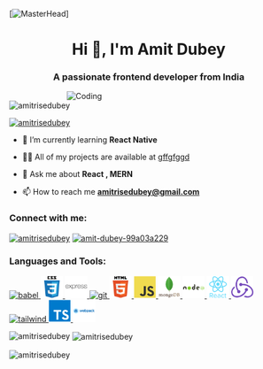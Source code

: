 [![MasterHead](https://1.bp.blogspot.com/-7A4WynwLsM...)]
<h1 align="center">Hi 👋, I'm Amit Dubey</h1>
<h3 align="center">A passionate frontend developer from India</h3>
 <img align="right" width="400"  src="https://i.pinimg.com/originals/81/17/8b/81178b47a8598f0c81c4799f2cdd4057.gif" alt="Coding" />
<p align="left"> <img src="https://komarev.com/ghpvc/?username=amitrisedubey&label=Profile%20views&color=0e75b6&style=flat" alt="amitrisedubey" /> </p>

<p align="left"> <a href="https://twitter.com/amitrisedubey" target="blank"><img src="https://img.shields.io/twitter/follow/amitrisedubey?logo=twitter&style=for-the-badge" alt="amitrisedubey" /></a> </p>

- 🌱 I’m currently learning **React Native**

- 👨‍💻 All of my projects are available at [gffgfggd](gffgfggd)

- 💬 Ask me about **React , MERN**

- 📫 How to reach me **amitrisedubey@gmail.com**

<h3 align="left">Connect with me:</h3>
<p align="left">
<a href="https://twitter.com/amitrisedubey" target="blank"><img align="center" src="https://raw.githubusercontent.com/rahuldkjain/github-profile-readme-generator/master/src/images/icons/Social/twitter.svg" alt="amitrisedubey" height="30" width="40" /></a>
<a href="https://linkedin.com/in/amit-dubey-99a03a229" target="blank"><img align="center" src="https://raw.githubusercontent.com/rahuldkjain/github-profile-readme-generator/master/src/images/icons/Social/linked-in-alt.svg" alt="amit-dubey-99a03a229" height="30" width="40" /></a>
</p>

<h3 align="left">Languages and Tools:</h3>
<p align="left"> <a href="https://babeljs.io/" target="_blank" rel="noreferrer"> <img src="https://www.vectorlogo.zone/logos/babeljs/babeljs-icon.svg" alt="babel" width="40" height="40"/> </a> <a href="https://www.w3schools.com/css/" target="_blank" rel="noreferrer"> <img src="https://raw.githubusercontent.com/devicons/devicon/master/icons/css3/css3-original-wordmark.svg" alt="css3" width="40" height="40"/> </a> <a href="https://expressjs.com" target="_blank" rel="noreferrer"> <img src="https://raw.githubusercontent.com/devicons/devicon/master/icons/express/express-original-wordmark.svg" alt="express" width="40" height="40"/> </a> <a href="https://git-scm.com/" target="_blank" rel="noreferrer"> <img src="https://www.vectorlogo.zone/logos/git-scm/git-scm-icon.svg" alt="git" width="40" height="40"/> </a> <a href="https://www.w3.org/html/" target="_blank" rel="noreferrer"> <img src="https://raw.githubusercontent.com/devicons/devicon/master/icons/html5/html5-original-wordmark.svg" alt="html5" width="40" height="40"/> </a> <a href="https://developer.mozilla.org/en-US/docs/Web/JavaScript" target="_blank" rel="noreferrer"> <img src="https://raw.githubusercontent.com/devicons/devicon/master/icons/javascript/javascript-original.svg" alt="javascript" width="40" height="40"/> </a> <a href="https://www.mongodb.com/" target="_blank" rel="noreferrer"> <img src="https://raw.githubusercontent.com/devicons/devicon/master/icons/mongodb/mongodb-original-wordmark.svg" alt="mongodb" width="40" height="40"/> </a> <a href="https://nodejs.org" target="_blank" rel="noreferrer"> <img src="https://raw.githubusercontent.com/devicons/devicon/master/icons/nodejs/nodejs-original-wordmark.svg" alt="nodejs" width="40" height="40"/> </a> <a href="https://reactjs.org/" target="_blank" rel="noreferrer"> <img src="https://raw.githubusercontent.com/devicons/devicon/master/icons/react/react-original-wordmark.svg" alt="react" width="40" height="40"/> </a> <a href="https://redux.js.org" target="_blank" rel="noreferrer"> <img src="https://raw.githubusercontent.com/devicons/devicon/master/icons/redux/redux-original.svg" alt="redux" width="40" height="40"/> </a> <a href="https://tailwindcss.com/" target="_blank" rel="noreferrer"> <img src="https://www.vectorlogo.zone/logos/tailwindcss/tailwindcss-icon.svg" alt="tailwind" width="40" height="40"/> </a> <a href="https://www.typescriptlang.org/" target="_blank" rel="noreferrer"> <img src="https://raw.githubusercontent.com/devicons/devicon/master/icons/typescript/typescript-original.svg" alt="typescript" width="40" height="40"/> </a> <a href="https://webpack.js.org" target="_blank" rel="noreferrer"> <img src="https://raw.githubusercontent.com/devicons/devicon/d00d0969292a6569d45b06d3f350f463a0107b0d/icons/webpack/webpack-original-wordmark.svg" alt="webpack" width="40" height="40"/> </a> </p>

<p><img align="left" src="https://github-readme-stats.vercel.app/api/top-langs?username=amitrisedubey&show_icons=true&locale=en&layout=compact" alt="amitrisedubey" /></p>

<p>&nbsp;<img align="center" src="https://github-readme-stats.vercel.app/api?username=amitrisedubey&show_icons=true&locale=en" alt="amitrisedubey" /></p>

<p><img align="center" src="https://github-readme-streak-stats.herokuapp.com/?user=amitrisedubey&" alt="amitrisedubey" /></p>
